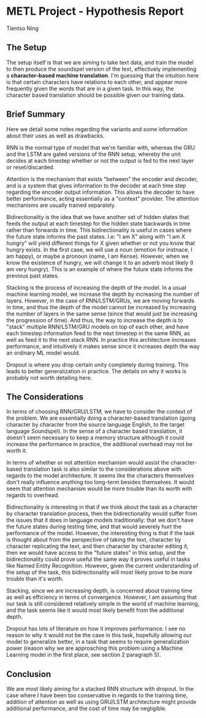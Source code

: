 # METL Project - Hypothesis Report
Tientso Ning

## The Setup
The setup itself is that we are aiming to take text data, and train the model to then produce the soundspel version of the text, effectively implementing a <b>character-based machine translation</b>. I'm guessing that the intuition here is that certain characters have relations to each other, and appear more frequently given the words that are in a given task. In this way, the character based translation should be possible given our training data.

## Brief Summary
Here we detail some notes regarding the variants and some information about their uses as well as drawbacks.

RNN is the normal type of model that we're familiar with, whereas the GRU and the LSTM are gated versions of the RNN setup, whereby the unit decides at each timestep whether or not the output is fed to the next layer or reset/discarded.

Attention is the mechanism that exists "between" the encoder and decoder, and is a system that gives information to the decoder at each time step regarding the encoder output information. This allows the decoder to have better performance, acting essentially as a "context" provider. The attention mechanisms are usually trained separately.

Bidirectionality is the idea that we have another set of hidden states that feeds the output at each timestep for the hidden state backwards in time rather than forwards in time. This bidirectionality is useful in cases where the future state informs the past states. I.e: "I am X" along with "I am X hungry" will yield different things for X given whether or not you know that hungry exists. In the first case, we will use a noun (emotion for instnace, I am happy), or maybe a pronoun (name, I am Kense). However, when we know the existence of hungry, we will change it to an adverb most likely (I am very hungry). This is an example of where the future state informs the previous past states.

Stacking is the process of increasing the depth of the model. In a usual machine learning model, we increase the depth by increasing the number of layers. However, in the case of RNN/LSTM/GRUs, we are moving forwards in time, and thus the depth of the model cannot be increased by increasing the number of layers in the same sense (since that would just be increasing the progression of time). And thus, the way to increase the depth is to "stack" multiple RNN/LSTM/GRU models on top of each other, and have each timestep information feed to the next timestep in the same RNN, as well as feed it to the next stack RNN. In practice this architecture increases performance, and intuitively it makes sense since it increases depth the way an ordinary ML model would.

Dropout is where you drop certain unity completely during training. This leads to better generalization in practice. The details on why it works is probably not worth detailing here.

## The Considerations
In terms of choosing RNN/GRU/LSTM, we have to consider the context of the problem. We are essentially doing a character-based translation (going character by character from the source language English, to the target language Soundspel). In the sense of a character based translation, it doesn't seem necessary to keep a memory structure although it could increase the performance in practice, the additional overhead may not be worth it.

In terms of whether or not attention mechanism would assist the character-based translation task is also similar to the considerations above with regards to the model architecture. It seems like the characters themselves don't really influence anything too long-term besides themselves. It would seem that attention mechanism would be more trouble than its worth with regards to overhead.

Bidirectionality is interesting in that if we think about the task as a character by character translation process, then the bidirectionality would suffer from the issues that it does in language models traditionally: that we don't have the future states during testing time, and that would severely hurt the performance of the model. However, the interesting thing is that if the task is thought about from the perspective of taking the text, character by character replicating the text, and then character by character editing it, then we would have access to the "future states" in this setup, and the bidirectionality could prove useful the same way it proves useful in tasks like Named Entity Recognition. However, given the current understanding of the setup of the task, this bidirectionality will most likely prove to be more trouble than it's worth.

Stacking, since we are increasing depth, is concerned about training time as well as efficiency in terms of convergence. However, I am assuming that our task is still considered relatively simple in the world of machine learning, and the task seems like it would most likely benefit from the additional depth.

Dropout has lots of literature on how it improves performance. I see no reason to why it would not be the case in this task, hopefully allowing our model to generalize better, in a task that seems to require generalization power (reason why we are approaching this problem using a Machine Learning model in the first place, see section 2 paragraph 5).

## Conclusion
We are most likely aiming for a stacked RNN structure with dropout. In the case where I have been too conservative in regards to the training time, addition of attention as well as using GRU/LSTM architecture might provide additional performance, and the cost of time may be negligible.
